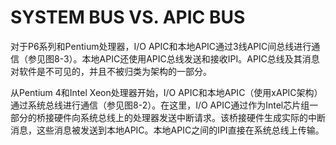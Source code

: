 # SYSTEM BUS VS. APIC BUS

对于P6系列和Pentium处理器，I/O APIC和本地APIC通过3线APIC间总线进行通信（参见图8-3）。本地APIC还使用APIC总线发送和接收IPI。APIC总线及其消息对软件是不可见的，并且不被归类为架构的一部分。

从Pentium 4和Intel Xeon处理器开始，I/O APIC和本地APIC（使用xAPIC架构）通过系统总线进行通信（参见图8-2）。在这里，I/O APIC通过作为Intel芯片组一部分的桥接硬件向系统总线上的处理器发送中断请求。该桥接硬件生成实际的中断消息，这些消息被发送到本地APIC。本地APIC之间的IPI直接在系统总线上传输。
